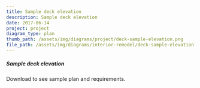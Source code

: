 ```yaml
---
title: Sample deck elevation
description: Sample deck elevation
date: 2017-06-14
project: project
diagram_type: plan
thumb_path: /assets/img/diagrams/project/deck-sample-elevation.png
file_path: /assets/img/diagrams/interior-remodel/deck-sample-elevation.pdf
---
```

##### Sample deck elevation
Download to see sample plan and requirements.
